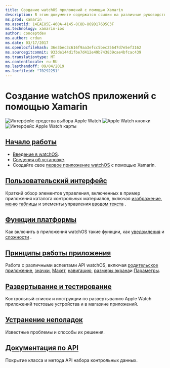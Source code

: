 ```yaml
---
title: Создание watchOS приложений с помощью Xamarin
description: В этом документе содержатся ссылки на различные руководства, в которых описывается создание watchOS приложений с помощью Xamarin. Связанные руководства обсуждают начало работы, элементы управления пользовательского интерфейса watchOS, функции watchOS, развертывание и тестирование, а также устранение неполадок.
ms.prod: xamarin
ms.assetid: 14EAE85E-460A-4145-8C8D-869D176D5C3F
ms.technology: xamarin-ios
author: conceptdev
ms.author: crdun
ms.date: 03/17/2017
ms.openlocfilehash: 36e3bec3c616f9aa3efcc5bec25647d7e5ef3162
ms.sourcegitcommit: 933de144d1fbe7d412e49b743839cae4bfcac439
ms.translationtype: MT
ms.contentlocale: ru-RU
ms.lasthandoff: 09/04/2019
ms.locfileid: "70292251"
---
```

# <a name="building-watchos-apps-with-xamarin"></a>Создание watchOS приложений с помощью Xamarin

![Интерфейс средства выбора Apple Watch](images/watch1.png) ![Apple Watch кнопки](images/watch2.png) ![Интерфейс Apple Watch карты](images/watch3.png)

<!-- watch images courtesy of http://infinitapps.com/bezel/ -->

## <a name="getting-startedioswatchosget-startedindexmd"></a>[Начало работы](~/ios/watchos/get-started/index.md)

* [Введение в watchOS](~/ios/watchos/get-started/intro-to-watchos.md).
* [Сведения об установке](~/ios/watchos/get-started/installation.md).
* Создайте свое [первое приложение watchOS](~/ios/watchos/get-started/hello-watch.md) с помощью Xamarin.

## <a name="user-interfaceioswatchosuser-interfaceindexmd"></a>[Пользовательский интерфейс](~/ios/watchos/user-interface/index.md)

Краткий обзор элементов управления, включенных в пример приложения каталога контрольных материалов, включая [изображение](~/ios/watchos/user-interface/image.md), [меню](~/ios/watchos/user-interface/menu.md) [таблицы](~/ios/watchos/user-interface/menu.md) и элементы управления [вводом текста](~/ios/watchos/user-interface/text-input.md) .

## <a name="platform-featuresplatformindexmd"></a>[Функции платформы](platform/index.md)

Как включить в приложения watchOS такие функции, как [уведомления](~/ios/watchos/platform/notifications.md) и [сложности](~/ios/watchos/platform/complications.md) .

## <a name="app-fundamentalsioswatchosapp-fundamentalsindexmd"></a>[Принципы работы приложения](~/ios/watchos/app-fundamentals/index.md)

Работа с различными аспектами API watchOS, включая [родительское приложение](~/ios/watchos/app-fundamentals/parent-app.md), [значки](~/ios/watchos/app-fundamentals/icons.md), [Макет](~/ios/watchos/app-fundamentals/layout.md), [навигацию](~/ios/watchos/app-fundamentals/navigation.md), [размеры экрана](~/ios/watchos/app-fundamentals/screen-sizes.md)и [Параметры](~/ios/watchos/app-fundamentals/settings.md).

## <a name="deployment-and-testingioswatchosdeploy-testindexmd"></a>[Развертывание и тестирование](~/ios/watchos/deploy-test/index.md)

Контрольный список и инструкции по развертыванию Apple Watch приложений тестовые устройства и в магазине приложений.

## <a name="troubleshootingioswatchostroubleshootingmd"></a>[Устранение неполадок](~/ios/watchos/troubleshooting.md)

Известные проблемы и способы их решения.

## <a name="api-documentationxrefwatchkit"></a>[Документация по API](xref:WatchKit)

Покрытие класса и метода API набора контрольных данных.
